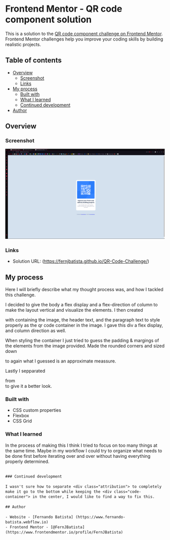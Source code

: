 # Frontend Mentor - QR code component solution

This is a solution to the [QR code component challenge on Frontend Mentor](https://www.frontendmentor.io/challenges/qr-code-component-iux_sIO_H). Frontend Mentor challenges help you improve your coding skills by building realistic projects.

## Table of contents

- [Overview](#overview)
  - [Screenshot](#screenshot)
  - [Links](#links)
- [My process](#my-process)
  - [Built with](#built-with)
  - [What I learned](#what-i-learned)
  - [Continued development](#continued-development)
- [Author](#author)



## Overview

### Screenshot
![](./screenshot-qr-code.png)



### Links
- Solution URL: (https://fernjbatista.github.io/QR-Code-Challenge/)



## My process
Here I will briefly describe what my thought process was, and how I tackled this challenge.

  I decided to give the body a flex display and a flex-direction of column to make the layout vertical and visualize the elements. I then created <div class="code-container"> with containing the image, the header text, and the paragraph text to style properly as the qr code container in the image. I gave this div a flex display, and column direction as well. 
  
  When styling the container I just tried to guess the padding & margings of the elements from the image provided. Made the rounded corners and sized down <div class="code-container"> to again what I guessed is an approximate meassure.

  Lastly I sepparated <div class="attribution"> from <div class="code-container"> to give it a better look. 



### Built with
- CSS custom properties
- Flexbox
- CSS Grid



### What I learned
In the process of making this I think I tried to focus on too many things at the same time. Maybe in my workflow I could try to organize what needs to be done first before iterating over and over without having everything properly determined.

```

### Continued development

I wasn't sure how to separate <div class="attribution"> to completely make it go to the bottom while keeping the <div class="code-container"> in the center, I would like to find a way to fix this.

## Author

- Website - [Fernando Batista] (https://www.fernando-batista.webflow.io)
- Frontend Mentor - [@FernJBatista] (https://www.frontendmentor.io/profile/FernJBatista)
